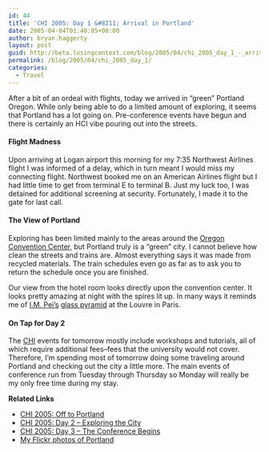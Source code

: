 ```yaml
---
id: 44
title: 'CHI 2005: Day 1 &#8211; Arrival in Portland'
date: 2005-04-04T01:40:05+00:00
author: bryan.haggerty
layout: post
guid: http://beta.losingcontext.com/blog/2005/04/chi_2005_day_1_-_arrival_in_portland.php
permalink: /blog/2005/04/chi_2005_day_1/
categories:
  - Travel
---
```

After a bit of an ordeal with flights, today we arrived in &#8220;green&#8221; Portland Oregon. While only being able to do a limited amount of exploring, it seems that Portland has a lot going on. Pre-conference events have begun and there is certainly an HCI vibe pouring out into the streets.

#### Flight Madness

Upon arriving at Logan airport this morning for my 7:35 Northwest Airlines flight I was informed of a delay, which in turn meant I would miss my connecting flight. Northwest booked me on an American Airlines flight but I had little time to get from terminal E to terminal B. Just my luck too, I was detained for additional screening at security. Fortunately, I made it to the gate for last call.

#### The View of Portland

Exploring has been limited mainly to the areas around the [Oregon Convention Center](http://www.oregoncc.org/), but Portland truly is a &#8220;green&#8221; city. I cannot believe how clean the streets and trains are. Almost everything says it was made from recycled materials. The train schedules even go as far as to ask you to return the schedule once you are finished.

Our view from the hotel room looks directly upon the convention center. It looks pretty amazing at night with the spires lit up. In many ways it reminds me of [I.M. Pei&#8217;s](http://en.wikipedia.org/wiki/I.M._Pei "Learn more about I.M. Pei") [glass pyramid](http://en.wikipedia.org/wiki/Image:Paris.louvre.pyramid.750pix.jpg "View a picture of I.M. Pei's pryramid") at the Louvre in Paris.

#### On Tap for Day 2

The [CHI](http://www.chi2005.org) events for tomorrow mostly include workshops and tutorials, all of which require additional fees&#8211;fees that the university would not cover. Therefore, I&#8217;m spending most of tomorrow doing some traveling around Portland and checking out the city a little more. The main events of conference run from Tuesday through Thursday so Monday will really be my only free time during my stay.

<p id="related-links">
  <strong>Related Links</strong>
</p>

  * [CHI 2005: Off to Portland](/blog/2005/03/chi_2005_off_to.php)
  * [CHI 2005: Day 2 &#8211; Exploring the City](/blog/2005/04/chi_2005_day_2.php)
  * [CHI 2005: Day 3 &#8211; The Conference Begins](/blog/2005/04/chi_2005_day_3.php)
  * [My Flickr photos of Portland](http://www.flickr.com/photos/bhaggs/tags/portland/)